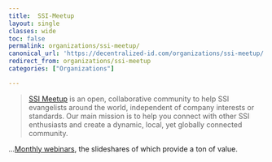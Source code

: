 ```yaml
---
title:  SSI-Meetup
layout: single
classes: wide
toc: false
permalink: organizations/ssi-meetup/
canonical_url: 'https://decentralized-id.com/organizations/ssi-meetup/'
redirect_from: organizations/ssi-meetup
categories: ["Organizations"]

---
```



>[SSI Meetup](https://ssimeetup.org) is an open, collaborative community to help SSI evangelists around the world, independent of company interests or standards. Our main mission is to help you connect with other SSI enthusiasts and create a dynamic, local, yet globally connected community.

...[Monthly webinars](https://ssimeetup.org/blog/), the slideshares of which provide a ton of value.

